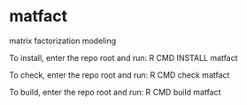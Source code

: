 # matfact
matrix factorization modeling

To install, enter the repo root and run: R CMD INSTALL matfact

To check, enter the repo root and run: R CMD check matfact

To build, enter the repo root and run: R CMD build matfact
